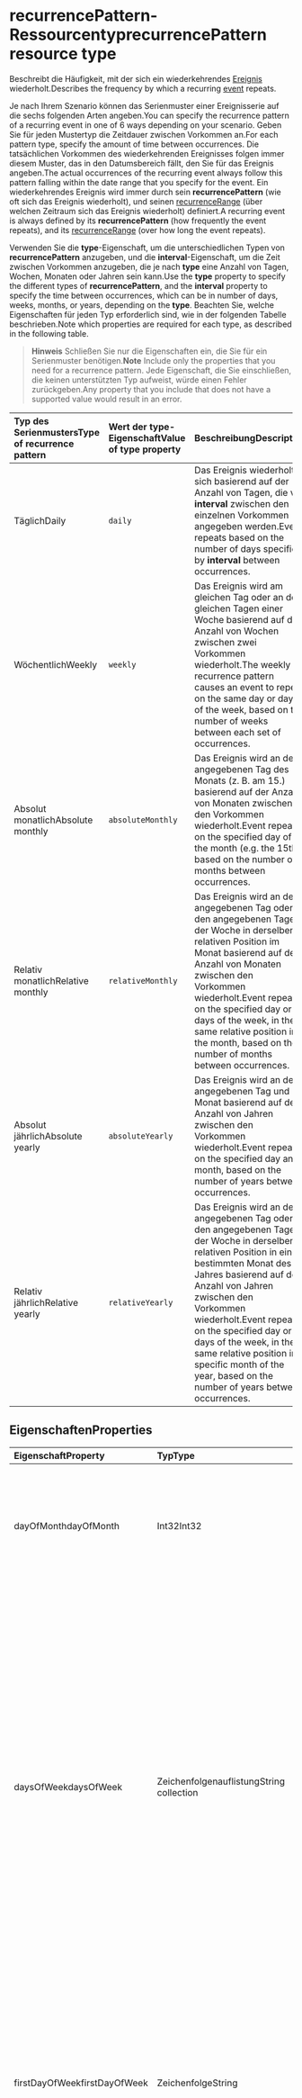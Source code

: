 # <a name="recurrencepattern-resource-type"></a><span data-ttu-id="aad6d-101">recurrencePattern-Ressourcentyp</span><span class="sxs-lookup"><span data-stu-id="aad6d-101">recurrencePattern resource type</span></span>

<span data-ttu-id="aad6d-102">Beschreibt die Häufigkeit, mit der sich ein wiederkehrendes [Ereignis](event.md) wiederholt.</span><span class="sxs-lookup"><span data-stu-id="aad6d-102">Describes the frequency by which a recurring [event](event.md) repeats.</span></span> 

<span data-ttu-id="aad6d-103">Je nach Ihrem Szenario können das Serienmuster einer Ereignisserie auf die sechs folgenden Arten angeben.</span><span class="sxs-lookup"><span data-stu-id="aad6d-103">You can specify the recurrence pattern of a recurring event in one of 6 ways depending on your scenario.</span></span> <span data-ttu-id="aad6d-104">Geben Sie für jeden Mustertyp die Zeitdauer zwischen Vorkommen an.</span><span class="sxs-lookup"><span data-stu-id="aad6d-104">For each pattern type, specify the amount of time between occurrences.</span></span> <span data-ttu-id="aad6d-105">Die tatsächlichen Vorkommen des wiederkehrenden Ereignisses folgen immer diesem Muster, das in den Datumsbereich fällt, den Sie für das Ereignis angeben.</span><span class="sxs-lookup"><span data-stu-id="aad6d-105">The actual occurrences of the recurring event always follow this pattern falling within the date range that you specify for the event.</span></span> <span data-ttu-id="aad6d-106">Ein wiederkehrendes Ereignis wird immer durch sein **recurrencePattern** (wie oft sich das Ereignis wiederholt), und seinen [recurrenceRange](recurrencerange.md) (über welchen Zeitraum sich das Ereignis wiederholt) definiert.</span><span class="sxs-lookup"><span data-stu-id="aad6d-106">A recurring event is always defined by its **recurrencePattern** (how frequently the event repeats), and its [recurrenceRange](recurrencerange.md) (over how long the event repeats).</span></span>

<span data-ttu-id="aad6d-107">Verwenden Sie die **type**-Eigenschaft, um die unterschiedlichen Typen von **recurrencePattern** anzugeben, und die **interval**-Eigenschaft, um die Zeit zwischen Vorkommen anzugeben, die je nach **type** eine Anzahl von Tagen, Wochen, Monaten oder Jahren sein kann.</span><span class="sxs-lookup"><span data-stu-id="aad6d-107">Use the **type** property to specify the different types of **recurrencePattern**, and the **interval** property to specify the time between occurrences, which can be in number of days, weeks, months, or years, depending on the **type**.</span></span> <span data-ttu-id="aad6d-108">Beachten Sie, welche Eigenschaften für jeden Typ erforderlich sind, wie in der folgenden Tabelle beschrieben.</span><span class="sxs-lookup"><span data-stu-id="aad6d-108">Note which properties are required for each type, as described in the following table.</span></span>

> <span data-ttu-id="aad6d-109">**Hinweis** Schließen Sie nur die Eigenschaften ein, die Sie für ein Serienmuster benötigen.</span><span class="sxs-lookup"><span data-stu-id="aad6d-109">**Note** Include only the properties that you need for a recurrence pattern.</span></span> <span data-ttu-id="aad6d-110">Jede Eigenschaft, die Sie einschließen, die keinen unterstützten Typ aufweist, würde einen Fehler zurückgeben.</span><span class="sxs-lookup"><span data-stu-id="aad6d-110">Any property that you include that does not have a supported value would result in an error.</span></span>

| <span data-ttu-id="aad6d-111">Typ des Serienmusters</span><span class="sxs-lookup"><span data-stu-id="aad6d-111">Type of recurrence pattern</span></span> | <span data-ttu-id="aad6d-112">Wert der type-Eigenschaft</span><span class="sxs-lookup"><span data-stu-id="aad6d-112">Value of type property</span></span> | <span data-ttu-id="aad6d-113">Beschreibung</span><span class="sxs-lookup"><span data-stu-id="aad6d-113">Description</span></span> | <span data-ttu-id="aad6d-114">Beispiel</span><span class="sxs-lookup"><span data-stu-id="aad6d-114">Example</span></span> | <span data-ttu-id="aad6d-115">Erforderliche Eigenschaften</span><span class="sxs-lookup"><span data-stu-id="aad6d-115">Required properties</span></span> |
|:---------------|:--------|:--------|:--------|:----------|
| <span data-ttu-id="aad6d-116">Täglich</span><span class="sxs-lookup"><span data-stu-id="aad6d-116">Daily</span></span> | `daily` | <span data-ttu-id="aad6d-117">Das Ereignis wiederholt sich basierend auf der Anzahl von Tagen, die von **interval** zwischen den einzelnen Vorkommen angegeben werden.</span><span class="sxs-lookup"><span data-stu-id="aad6d-117">Event repeats based on the number of days specified by **interval** between occurrences.</span></span> | <span data-ttu-id="aad6d-118">Ereignis alle 3 Tage wiederholen</span><span class="sxs-lookup"><span data-stu-id="aad6d-118">Repeat this event every three days</span></span> | <span data-ttu-id="aad6d-119">**type**, **interval**</span><span class="sxs-lookup"><span data-stu-id="aad6d-119">**type**, **interval**</span></span> |
| <span data-ttu-id="aad6d-120">Wöchentlich</span><span class="sxs-lookup"><span data-stu-id="aad6d-120">Weekly</span></span> | `weekly` | <span data-ttu-id="aad6d-121">Das Ereignis wird am gleichen Tag oder an den gleichen Tagen einer Woche basierend auf der Anzahl von Wochen zwischen zwei Vorkommen wiederholt.</span><span class="sxs-lookup"><span data-stu-id="aad6d-121">The weekly recurrence pattern causes an event to repeat on the same day or days of the week, based on the number of weeks between each set of occurrences.</span></span> | <span data-ttu-id="aad6d-122">Ereignis jeden Montag und Dienstag wiederholen</span><span class="sxs-lookup"><span data-stu-id="aad6d-122">Repeat event Monday and Tuesday of every other week.</span></span> | <span data-ttu-id="aad6d-123">**type**, **interval**, **daysOfWeek**, **firstDayOfWeek**</span><span class="sxs-lookup"><span data-stu-id="aad6d-123">**type**, **interval**, **daysOfWeek**, **firstDayOfWeek**</span></span> |
| <span data-ttu-id="aad6d-124">Absolut monatlich</span><span class="sxs-lookup"><span data-stu-id="aad6d-124">Absolute monthly</span></span> | `absoluteMonthly` | <span data-ttu-id="aad6d-125">Das Ereignis wird an dem angegebenen Tag des Monats (z. B. am 15.) basierend auf der Anzahl von Monaten zwischen den Vorkommen wiederholt.</span><span class="sxs-lookup"><span data-stu-id="aad6d-125">Event repeats on the specified day of the month (e.g. the 15th), based on the number of months between occurrences.</span></span> | <span data-ttu-id="aad6d-126">Ereignis vierteljährlich (alle 3 Monate) am 15. wiederholen</span><span class="sxs-lookup"><span data-stu-id="aad6d-126">Repeat this event quarterly (every 3 months) on the 7th</span></span> | <span data-ttu-id="aad6d-127">**type**, **interval**, **dayOfMonth**</span><span class="sxs-lookup"><span data-stu-id="aad6d-127">**type**, **interval**, **dayOfMonth**</span></span> |
| <span data-ttu-id="aad6d-128">Relativ monatlich</span><span class="sxs-lookup"><span data-stu-id="aad6d-128">Relative monthly</span></span> | `relativeMonthly` | <span data-ttu-id="aad6d-129">Das Ereignis wird an dem angegebenen Tag oder an den angegebenen Tagen der Woche in derselben relativen Position im Monat basierend auf der Anzahl von Monaten zwischen den Vorkommen wiederholt.</span><span class="sxs-lookup"><span data-stu-id="aad6d-129">Event repeats on the specified day or days of the week, in the same relative position in the month, based on the number of months between occurrences.</span></span> | <span data-ttu-id="aad6d-130">Ereignis am zweiten Donnerstag oder Freitag alle drei Monate wiederholen</span><span class="sxs-lookup"><span data-stu-id="aad6d-130">Repeat event on the second Thursday or Friday every three months.</span></span> | <span data-ttu-id="aad6d-131">**type**, **interval**, **daysOfWeek**</span><span class="sxs-lookup"><span data-stu-id="aad6d-131">**type**, **interval**, **daysOfWeek**</span></span> |
| <span data-ttu-id="aad6d-132">Absolut jährlich</span><span class="sxs-lookup"><span data-stu-id="aad6d-132">Absolute yearly</span></span> | `absoluteYearly` | <span data-ttu-id="aad6d-133">Das Ereignis wird an dem angegebenen Tag und Monat basierend auf der Anzahl von Jahren zwischen den Vorkommen wiederholt.</span><span class="sxs-lookup"><span data-stu-id="aad6d-133">Event repeats on the specified day and month, based on the number of years between occurrences.</span></span> | <span data-ttu-id="aad6d-134">Ereignis am 15. März alle 3 Jahre wiederholen</span><span class="sxs-lookup"><span data-stu-id="aad6d-134">Repeat event on the 15th of March every 3 years.</span></span> | <span data-ttu-id="aad6d-135">**type**, **interval**, **dayOfMonth**, **month**</span><span class="sxs-lookup"><span data-stu-id="aad6d-135">**type**, **interval**, **dayOfMonth**, **month**</span></span> |
| <span data-ttu-id="aad6d-136">Relativ jährlich</span><span class="sxs-lookup"><span data-stu-id="aad6d-136">Relative yearly</span></span> | `relativeYearly` | <span data-ttu-id="aad6d-137">Das Ereignis wird an dem angegebenen Tag oder an den angegebenen Tagen der Woche in derselben relativen Position in einem bestimmten Monat des Jahres basierend auf der Anzahl von Jahren zwischen den Vorkommen wiederholt.</span><span class="sxs-lookup"><span data-stu-id="aad6d-137">Event repeats on the specified day or days of the week, in the same relative position in a specific month of the year, based on the number of years between occurrences.</span></span> | <span data-ttu-id="aad6d-138">Ereignis am zweiten Donnerstag oder Freitag jeden November alle 3 Jahre wiederholen</span><span class="sxs-lookup"><span data-stu-id="aad6d-138">Repeat event on the second Thursday or Friday of every November every 3 years.</span></span> | <span data-ttu-id="aad6d-139">**type**, **interval**, **daysOfWeek**, **month**</span><span class="sxs-lookup"><span data-stu-id="aad6d-139">**type**, **interval**, **daysOfWeek**, **month**</span></span> |


## <a name="properties"></a><span data-ttu-id="aad6d-140">Eigenschaften</span><span class="sxs-lookup"><span data-stu-id="aad6d-140">Properties</span></span>
| <span data-ttu-id="aad6d-141">Eigenschaft</span><span class="sxs-lookup"><span data-stu-id="aad6d-141">Property</span></span>     | <span data-ttu-id="aad6d-142">Typ</span><span class="sxs-lookup"><span data-stu-id="aad6d-142">Type</span></span>   |<span data-ttu-id="aad6d-143">Beschreibung</span><span class="sxs-lookup"><span data-stu-id="aad6d-143">Description</span></span>|
|:---------------|:--------|:----------|
|<span data-ttu-id="aad6d-144">dayOfMonth</span><span class="sxs-lookup"><span data-stu-id="aad6d-144">dayOfMonth</span></span>|<span data-ttu-id="aad6d-145">Int32</span><span class="sxs-lookup"><span data-stu-id="aad6d-145">Int32</span></span>|<span data-ttu-id="aad6d-146">Der Tag des Monats, an dem das Ereignis stattfindet.</span><span class="sxs-lookup"><span data-stu-id="aad6d-146">The day of the month that the event occurs on.</span></span> <span data-ttu-id="aad6d-147">Erforderlich, wenn **type** `absoluteMonthly` oder `absoluteYearly` ist.</span><span class="sxs-lookup"><span data-stu-id="aad6d-147">Required if **type** is `absoluteMonthly` or `absoluteYearly`.</span></span> |
|<span data-ttu-id="aad6d-148">daysOfWeek</span><span class="sxs-lookup"><span data-stu-id="aad6d-148">daysOfWeek</span></span>|<span data-ttu-id="aad6d-149">Zeichenfolgenauflistung</span><span class="sxs-lookup"><span data-stu-id="aad6d-149">String collection</span></span>|<span data-ttu-id="aad6d-150">Eine Auflistung der Tage der Woche, an denen das Ereignis stattfindet.</span><span class="sxs-lookup"><span data-stu-id="aad6d-150">A collection of the days of the week that the event occurs on. Possible values are: , , , , , , .</span></span> <span data-ttu-id="aad6d-151">Mögliche Werte: `sunday`, `monday`, `tuesday`, `wednesday`, `thursday`, `friday`, `saturday`.</span><span class="sxs-lookup"><span data-stu-id="aad6d-151">Possible values are: `sunday`, `monday`, `tuesday`, `wednesday`, `thursday`, `friday`, `saturday`.</span></span> <br><span data-ttu-id="aad6d-152">Wenn **type** `relativeMonthly` oder `relativeYearly` ist und **daysOfWeek** mehr als einen Tag angibt, fällt das Ereignis auf den ersten Tag, der dem Muster entspricht.</span><span class="sxs-lookup"><span data-stu-id="aad6d-152">If **type** is `relativeMonthly` or `relativeYearly`, and **daysOfWeek** specifies more than one day, the event falls on the first day that satisfies the pattern.</span></span> <br> <span data-ttu-id="aad6d-153">Erforderlich, wenn **type** `weekly`, `relativeMonthly` oder `relativeYearly` ist.</span><span class="sxs-lookup"><span data-stu-id="aad6d-153">Required if **type** is `weekly`, `relativeMonthly`, or `relativeYearly`.</span></span>|
|<span data-ttu-id="aad6d-154">firstDayOfWeek</span><span class="sxs-lookup"><span data-stu-id="aad6d-154">firstDayOfWeek</span></span>|<span data-ttu-id="aad6d-155">Zeichenfolge</span><span class="sxs-lookup"><span data-stu-id="aad6d-155">String</span></span>|<span data-ttu-id="aad6d-156">Der erste Tag der Woche.</span><span class="sxs-lookup"><span data-stu-id="aad6d-156">The first day of the current week (assuming Sunday = day 1):</span></span> <span data-ttu-id="aad6d-157">Mögliche Werte: `sunday`, `monday`, `tuesday`, `wednesday`, `thursday`, `friday`, `saturday`.</span><span class="sxs-lookup"><span data-stu-id="aad6d-157">Possible values are: `sunday`, `monday`, `tuesday`, `wednesday`, `thursday`, `friday`, `saturday`.</span></span> <span data-ttu-id="aad6d-158">Der Standardwert lautet `sunday`.</span><span class="sxs-lookup"><span data-stu-id="aad6d-158">Default is `sunday`.</span></span> <span data-ttu-id="aad6d-159">Erforderlich, wenn **type** `weekly` ist.</span><span class="sxs-lookup"><span data-stu-id="aad6d-159">Required if **type** is `weekly`.</span></span> |
|<span data-ttu-id="aad6d-160">Index</span><span class="sxs-lookup"><span data-stu-id="aad6d-160">index</span></span>|<span data-ttu-id="aad6d-161">Zeichenfolge</span><span class="sxs-lookup"><span data-stu-id="aad6d-161">String</span></span>|<span data-ttu-id="aad6d-162">Gibt an, in welcher Instanz der zulässigen Tage, die unter **daysOfsWeek** angegeben sind, das Ereignis eintritt, ausgehend von der ersten Instanz des Monats gezählt.</span><span class="sxs-lookup"><span data-stu-id="aad6d-162">Specifies on which instance of the allowed days specified in **** the event occurs, counted from the first instance in the month.</span></span> <span data-ttu-id="aad6d-163">Mögliche Werte: `first`, `second`, `third`, `fourth`, `last`.</span><span class="sxs-lookup"><span data-stu-id="aad6d-163">Possible values are: `first`, `second`, `third`, `fourth`, `last`.</span></span> <span data-ttu-id="aad6d-164">Der Standardwert lautet `first`.</span><span class="sxs-lookup"><span data-stu-id="aad6d-164">Default is `first`.</span></span> <span data-ttu-id="aad6d-165">Optional; wird verwendet, wenn **type** `relativeMonthly` oder `relativeYearly` ist.</span><span class="sxs-lookup"><span data-stu-id="aad6d-165">Optional and used if **type** is `relativeMonthly` or `relativeYearly`.</span></span> |
|<span data-ttu-id="aad6d-166">Intervall</span><span class="sxs-lookup"><span data-stu-id="aad6d-166">interval</span></span>|<span data-ttu-id="aad6d-167">Int32</span><span class="sxs-lookup"><span data-stu-id="aad6d-167">Int32</span></span>|<span data-ttu-id="aad6d-168">Die Anzahl von Einheiten zwischen den Vorkommen, wobei Einheiten je nach **type** in Tagen, Wochen, Monaten oder Jahren angegeben werden können.</span><span class="sxs-lookup"><span data-stu-id="aad6d-168">The number of units between occurrences, where units can be in days, weeks, months, or years, depending on the **type**.</span></span> <span data-ttu-id="aad6d-169">Erforderlich.</span><span class="sxs-lookup"><span data-stu-id="aad6d-169">Required.</span></span> |
|<span data-ttu-id="aad6d-170">Monat</span><span class="sxs-lookup"><span data-stu-id="aad6d-170">month</span></span>|<span data-ttu-id="aad6d-171">Int32</span><span class="sxs-lookup"><span data-stu-id="aad6d-171">Int32</span></span>|<span data-ttu-id="aad6d-172">Der Monat, in dem das Ereignis stattfindet.</span><span class="sxs-lookup"><span data-stu-id="aad6d-172">The month in which the event occurs.</span></span>  <span data-ttu-id="aad6d-173">Dies ist eine Zahl zwischen 1 und 12.</span><span class="sxs-lookup"><span data-stu-id="aad6d-173">The month that the event occurs on.  This is a number from 1 to 12.</span></span>|
|<span data-ttu-id="aad6d-174">Typ</span><span class="sxs-lookup"><span data-stu-id="aad6d-174">type</span></span>|<span data-ttu-id="aad6d-175">String</span><span class="sxs-lookup"><span data-stu-id="aad6d-175">String</span></span>|<span data-ttu-id="aad6d-176">Typ des Serienmusters: `daily`, `weekly`, `absoluteMonthly`, `relativeMonthly`, `absoluteYearly`, `relativeYearly`.</span><span class="sxs-lookup"><span data-stu-id="aad6d-176">The recurrence pattern type: `daily`, `weekly`, `absoluteMonthly`, `relativeMonthly`, `absoluteYearly`, `relativeYearly`.</span></span> <span data-ttu-id="aad6d-177">Erforderlich.</span><span class="sxs-lookup"><span data-stu-id="aad6d-177">Required.</span></span>|

## <a name="json-representation"></a><span data-ttu-id="aad6d-178">JSON-Darstellung</span><span class="sxs-lookup"><span data-stu-id="aad6d-178">JSON representation</span></span>

<span data-ttu-id="aad6d-179">Es folgt eine JSON-Darstellung der Ressource.</span><span class="sxs-lookup"><span data-stu-id="aad6d-179">Here is a JSON representation of the resource</span></span>

<!-- {
  "blockType": "resource",
  "optionalProperties": [

  ],
  "@odata.type": "microsoft.graph.recurrencepattern"
}-->

```json
{
  "dayOfMonth": 1024,
  "daysOfWeek": ["String"],
  "firstDayOfWeek": "String",
  "index": "String",
  "interval": 1024,
  "month": 1024,
  "type": "String"
}

```

<!-- uuid: 8fcb5dbc-d5aa-4681-8e31-b001d5168d79
2015-10-25 14:57:30 UTC -->
<!-- {
  "type": "#page.annotation",
  "description": "recurrencePattern resource",
  "keywords": "",
  "section": "documentation",
  "tocPath": ""
}-->